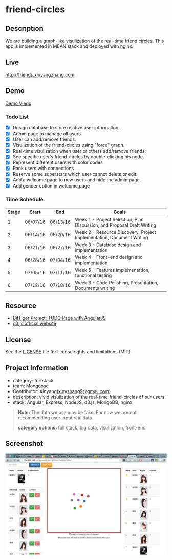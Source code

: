 # friend-circles

## Description
We are building a graph-like visulization of the real-time friend circles. This app is implemented in MEAN stack and deployed with nginx.

## Live
http://friends.xinyangzhang.com
## Demo
[Demo Viedo](https://youtu.be/tAQFk0LpZT4)

### Todo List
- [x] Design database to store relative user information.
- [x] Admin page to manage all users.
- [x] User can add/remove friends.
- [x] Visulization of the friend-circles using "force" graph.
- [x] Real-time visulization when user or others add/remove friends.
- [x] See specific user's friend-circles by double-clicking his node.
- [x] Represent different users with color codes
- [x] Rank users with connections
- [x] Reserve some superstars which user cannot delete or edit.
- [x] Add a welcome page to new users and hide the admin page.
- [x] Add gender option in welcome page

### Time Schedule

| Stage | Start  | End | Goals |
| ------------- | ------------- | ------------- | ------------- |
| 1 | 06/07/16  | 06/13/16  | Week 1 - Project Selection, Plan Discussion, and Proposal Draft Writing |
| 2 | 06/14/16  | 06/20/16  | Week 2 - Resource Discovery, Project Implementation, Document Writing  |
| 3 | 06/21/16  | 06/27/16  | Week 3 - Database design and implementation  |
| 4 | 06/28/16  | 07/04/16  | Week 4 - Front-end design and implementation  |
| 5 | 07/05/16  | 07/11/16  | Week 5 - Features implementation, functional testing  |
| 6 | 07/12/16  | 07/18/16  | Week 6 - Code Polishing, Presentation, Documents writing  |

## Resource
- [BitTiger Project: TODO Page with AngularJS](https://www.bittiger.io/microproject/KmcxazLmePpSm6XqY)
- [d3.js official website](https://d3js.org/)

## License
See the [LICENSE](LICENSE.md) file for license rights and limitations (MIT).

## Project Information
- category: full stack
- team: Mongoose
- Contributor: Xinyang(xinyzhang9@gmail.com)
- description: vivid visulization of the real-time friend-circles of our users. 
- stack: Angular, Express, NodeJS, d3.js, MongoDB, nginx

> **Note:** The data we use may be fake. For now we are not recommending user input real data.
>
>**category options:** 
>full stack, big data, visulization, front-end
>
## Screenshot
![alt tag](https://raw.githubusercontent.com/xinyzhang9/friend-circles/master/screenshot1.png)

